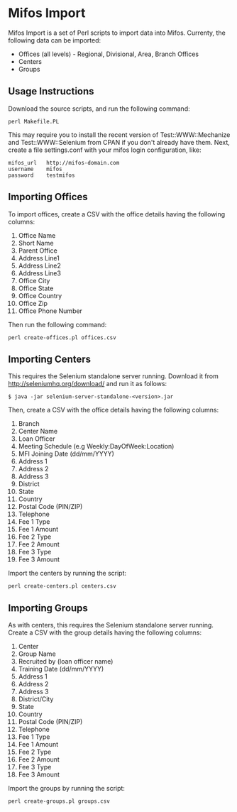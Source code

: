 Mifos Import
============

Mifos Import is a set of Perl scripts to import data into Mifos. Currenty, the
following data can be imported:

 * Offices (all levels) - Regional, Divisional, Area, Branch Offices
 * Centers
 * Groups

Usage Instructions
------------------

Download the source scripts, and run the following command:

    perl Makefile.PL

This may require you to install the recent version of Test::WWW::Mechanize and
Test::WWW::Selenium from CPAN if you don't already have them. Next, create a
file settings.conf with your mifos login configuration, like:

    mifos_url   http://mifos-domain.com
    username    mifos
    password    testmifos

Importing Offices
-----------------

To import offices, create a CSV with the office details having the following
columns:

  1. Office Name
  1. Short Name
  1. Parent Office
  1. Address Line1
  1. Address Line2
  1. Address Line3
  1. Office City
  1. Office State
  1. Office Country
  1. Office Zip
  1. Office Phone Number

Then run the following command:

    perl create-offices.pl offices.csv

Importing Centers
-----------------

This requires the Selenium standalone server running. Download it from
http://seleniumhq.org/download/ and run it as follows:

    $ java -jar selenium-server-standalone-<version>.jar

Then, create a CSV with the office details having the following columns:

  1. Branch
  1. Center Name
  1. Loan Officer
  1. Meeting Schedule (e.g Weekly:DayOfWeek:Location)
  1. MFI Joining Date (dd/mm/YYYY)
  1. Address 1
  1. Address 2
  1. Address 3
  1. District
  1. State
  1. Country
  1. Postal Code (PIN/ZIP)
  1. Telephone
  1. Fee 1 Type
  1. Fee 1 Amount
  1. Fee 2 Type
  1. Fee 2 Amount
  1. Fee 3 Type
  1. Fee 3 Amount

Import the centers by running the script:

    perl create-centers.pl centers.csv

Importing Groups
----------------

As with centers, this requires the Selenium standalone server running. Create a
CSV with the group details having the following columns:

  1. Center
  1. Group Name
  1. Recruited by (loan officer name)
  1. Training Date (dd/mm/YYYY)
  1. Address 1
  1. Address 2
  1. Address 3
  1. District/City
  1. State
  1. Country
  1. Postal Code (PIN/ZIP)
  1. Telephone
  1. Fee 1 Type
  1. Fee 1 Amount
  1. Fee 2 Type
  1. Fee 2 Amount
  1. Fee 3 Type
  1. Fee 3 Amount

Import the groups by running the script:

    perl create-groups.pl groups.csv

